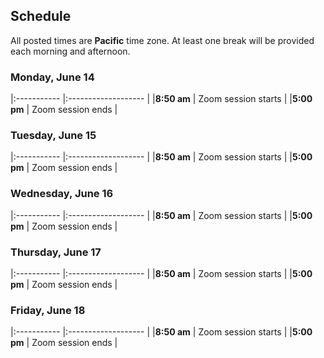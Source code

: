 ## Schedule

All posted times are **Pacific** time zone. At least one break will be provided each morning and afternoon.

### Monday, June 14

|:----------- |:------------------- |
|**8:50 am**  | Zoom session starts |
|**5:00 pm** | Zoom session ends |

### Tuesday, June 15

|:----------- |:------------------- |
|**8:50 am**  | Zoom session starts |
|**5:00 pm** | Zoom session ends |

### Wednesday, June 16

|:----------- |:------------------- |
|**8:50 am**  | Zoom session starts |
|**5:00 pm** | Zoom session ends |

### Thursday, June 17

|:----------- |:------------------- |
|**8:50 am**  | Zoom session starts |
|**5:00 pm** | Zoom session ends |

### Friday, June 18

|:----------- |:------------------- |
|**8:50 am**  | Zoom session starts |
|**5:00 pm** | Zoom session ends |
